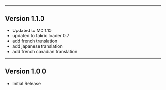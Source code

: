 ------------------------------------------------------
Version 1.1.0
------------------------------------------------------
- Updated to MC 1.15
- updated to fabric loader 0.7
- add french translation
- add japanese translation
- add french canadian translation

------------------------------------------------------
Version 1.0.0
------------------------------------------------------
- Initial Release
